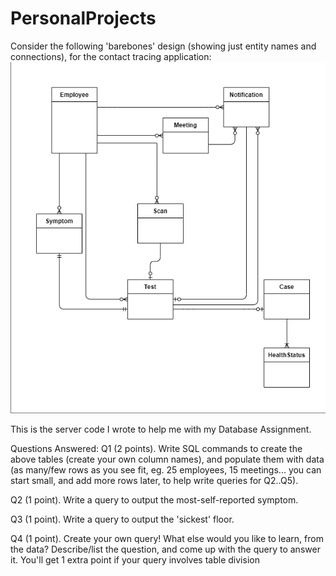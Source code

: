 # PersonalProjects

Consider the following 'barebones' design (showing just entity names and connections), for the contact tracing application:
![Alt text](./src/main/resources/BareBonesDesignHW2.png?raw=true "ERD")

This is the server code I wrote to help me with my Database Assignment.

Questions Answered:
Q1 (2 points). Write SQL commands to create the above tables (create your own column names), and populate them with data (as many/few rows as you see fit, eg. 25 employees, 15 meetings... you can start small, and add more rows later, to help write queries for Q2..Q5).

Q2 (1 point). Write a query to output the most-self-reported symptom.

Q3 (1 point). Write a query to output the 'sickest' floor.

Q4 (1 point). Create your own query! What else would you like to learn, from the data? Describe/list the question, and come up with the query to answer it. You'll get 1 extra point if your query involves table division 
